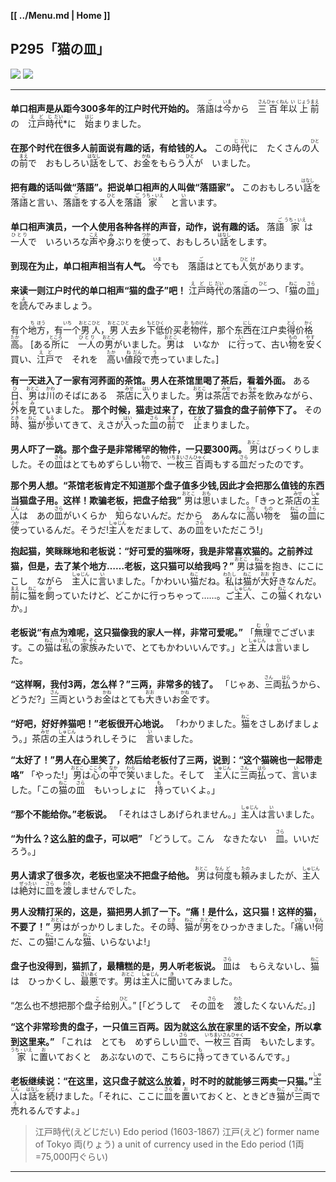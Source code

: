 **[[ ../Menu.md | Home ]]**
## P295「猫の皿」
![](src/rakugo-1.PNG)
![](src/rakugo-2.PNG)

---

**单口相声是从距今300多年的江户时代开始的。**
落<ruby>語<rp>(</rp><rt>ご</rt><rp>)</rp></ruby>は<ruby>今<rp>(</rp><rt>いま</rt><rp>)</rp></ruby>から　<ruby>三<rp>(</rp><rt>さん</rt><rp>)</rp></ruby><ruby>百<rp>(</rp><rt>ひゃく</rt><rp>)</rp></ruby><ruby>年<rp>(</rp><rt>ねん</rt><rp>)</rp></ruby><ruby>以<rp>(</rp><rt>い</rt><rp>)</rp></ruby><ruby>上<rp>(</rp><rt>じょう</rt><rp>)</rp></ruby><ruby>前<rp>(</rp><rt>まえ</rt><rp>)</rp></ruby>の　<ruby>江<rp>(</rp><rt>え</rt><rp>)</rp></ruby><ruby>戸<rp>(</rp><rt>ど</rt><rp>)</rp></ruby><ruby>時<rp>(</rp><rt>じ</rt><rp>)</rp></ruby><ruby>代<rp>(</rp><rt>だい</rt><rp>)</rp></ruby>*に　<ruby>始<rp>(</rp><rt>はじ</rt><rp>)</rp></ruby>まりました。

**在那个时代在很多人前面说有趣的话，有给钱的人。**
この<ruby>時<rp>(</rp><rt>じ</rt><rp>)</rp></ruby><ruby>代<rp>(</rp><rt>だい</rt><rp>)</rp></ruby>に　たくさんの<ruby>人<rp>(</rp><rt>ひと</rt><rp>)</rp></ruby>の<ruby>前<rp>(</rp><rt>まえ</rt><rp>)</rp></ruby>で　おもしろい<ruby>話<rp>(</rp><rt>はなし</rt><rp>)</rp></ruby>をして、お<ruby>金<rp>(</rp><rt>かね</rt><rp>)</rp></ruby>をもらう<ruby>人<rp>(</rp><rt>ひと</rt><rp>)</rp></ruby>が　いました。

**把有趣的话叫做“落語”。把说单口相声的人叫做“落語家”。**
このおもしろい<ruby>話<rp>(</rp><rt>はなし</rt><rp>)</rp></ruby>を落<ruby>語<rp>(</rp><rt>ご</rt><rp>)</rp></ruby>と言い、落<ruby>語<rp>(</rp><rt>ご</rt><rp>)</rp></ruby>をする<ruby>人<rp>(</rp><rt>ひと</rt><rp>)</rp></ruby>を落<ruby>語<rp>(</rp><rt>ご</rt><rp>)</rp></ruby><ruby>家<rp>(</rp><rt>うち・いえ</rt><rp>)</rp></ruby>　と<ruby>言<rp>(</rp><rt>い</rt><rp>)</rp></ruby>います。

**单口相声演员，一个人使用各种各样的声音，动作，说有趣的话。**
落<ruby>語<rp>(</rp><rt>ご</rt><rp>)</rp></ruby><ruby>家<rp>(</rp><rt>うち・いえ</rt><rp>)</rp></ruby>は<ruby>一人<rp>(</rp><rt>ひとり</rt><rp>)</rp></ruby>で　いろいろな<ruby>声<rp>(</rp><rt>こえ</rt><rp>)</rp></ruby>や<ruby>身<rp>(</rp><rt>み</rt><rp>)</rp></ruby>ぶりを<ruby>使<rp>(</rp><rt>つか</rt><rp>)</rp></ruby>って、おもしろい<ruby>話<rp>(</rp><rt>はなし</rt><rp>)</rp></ruby>をします。

**到现在为止，单口相声相当有人气。**
<ruby>今<rp>(</rp><rt>いま</rt><rp>)</rp></ruby>でも　落<ruby>語<rp>(</rp><rt>ご</rt><rp>)</rp></ruby>はとても<ruby>人<rp>(</rp><rt>ひと</rt><rp>)</rp></ruby><ruby>気<rp>(</rp><rt>け</rt><rp>)</rp></ruby>があります。

**来读一则江户时代的单口相声“猫的盘子”吧！**
<ruby>江<rp>(</rp><rt>え</rt><rp>)</rp></ruby><ruby>戸<rp>(</rp><rt>ど</rt><rp>)</rp></ruby><ruby>時<rp>(</rp><rt>じ</rt><rp>)</rp></ruby><ruby>代<rp>(</rp><rt>だい</rt><rp>)</rp></ruby>の落<ruby>語<rp>(</rp><rt>ご</rt><rp>)</rp></ruby>の<ruby>一<rp>(</rp><rt>ひと</rt><rp>)</rp></ruby>つ、「<ruby>猫<rp>(</rp><rt>ねこ</rt><rp>)</rp></ruby>の<ruby>皿<rp>(</rp><rt>さら</rt><rp>)</rp></ruby>」を<ruby>読<rp>(</rp><rt>よ</rt><rp>)</rp></ruby>んでみましょう。

有个<ruby>地<rp>(</rp><rt>ち</rt><rp>)</rp></ruby><ruby>方<rp>(</rp><rt>ほう</rt><rp>)</rp></ruby>，有<ruby>一<rp>(</rp><rt>いち</rt><rp>)</rp></ruby>个<ruby>男<rp>(</rp><rt>おとこ</rt><rp>)</rp></ruby><ruby>人<rp>(</rp><rt>ひと</rt><rp>)</rp></ruby>，<ruby>男<rp>(</rp><rt>おとこ</rt><rp>)</rp></ruby><ruby>人<rp>(</rp><rt>ひと</rt><rp>)</rp></ruby>去乡<ruby>下<rp>(</rp><rt>もと</rt><rp>)</rp></ruby><ruby>低<rp>(</rp><rt>ひく</rt><rp>)</rp></ruby>价买<ruby>老<rp>(</rp><rt>お</rt><rp>)</rp></ruby><ruby>物<rp>(</rp><rt>もの</rt><rp>)</rp></ruby><ruby>件<rp>(</rp><rt>けん</rt><rp>)</rp></ruby>，那个东<ruby>西<rp>(</rp><rt>にし</rt><rp>)</rp></ruby>在江户卖<ruby>得<rp>(</rp><rt>とく</rt><rp>)</rp></ruby>价<ruby>格<rp>(</rp><rt>かく</rt><rp>)</rp></ruby><ruby>高<rp>(</rp><rt>たか</rt><rp>)</rp></ruby>。
[ある<ruby>所<rp>(</rp><rt>ところ</rt><rp>)</rp></ruby>に　<ruby>一人<rp>(</rp><rt>ひとり</rt><rp>)</rp></ruby>の<ruby>男<rp>(</rp><rt>おとこ</rt><rp>)</rp></ruby>がいました。<ruby>男<rp>(</rp><rt>おとこ</rt><rp>)</rp></ruby>は　いなか　に<ruby>行<rp>(</rp><rt>い</rt><rp>)</rp></ruby>って、古い<ruby>物<rp>(</rp><rt>もの</rt><rp>)</rp></ruby>を<ruby>安<rp>(</rp><rt>やす</rt><rp>)</rp></ruby>く買い、<ruby>江<rp>(</rp><rt>え</rt><rp>)</rp></ruby><ruby>戸<rp>(</rp><rt>ど</rt><rp>)</rp></ruby>で　それを　<ruby>高<rp>(</rp><rt>たか</rt><rp>)</rp></ruby>い<ruby>値<rp>(</rp><rt>ね</rt><rp>)</rp></ruby><ruby>段<rp>(</rp><rt>だん</rt><rp>)</rp></ruby>で<ruby>売<rp>(</rp><rt>う</rt><rp>)</rp></ruby>っていました。]

**有一天进入了一家有河荞面的茶馆。男人在茶馆里喝了茶后，看着外面。**
ある<ruby>日<rp>(</rp><rt>ひ</rt><rp>)</rp></ruby>、<ruby>男<rp>(</rp><rt>おとこ</rt><rp>)</rp></ruby>は<ruby>川<rp>(</rp><rt>かわ</rt><rp>)</rp></ruby>のそばにある　茶<ruby>店<rp>(</rp><rt>みせ</rt><rp>)</rp></ruby>に<ruby>入<rp>(</rp><rt>はい</rt><rp>)</rp></ruby>りました。<ruby>男<rp>(</rp><rt>おとこ</rt><rp>)</rp></ruby>は茶<ruby>店<rp>(</rp><rt>みせ</rt><rp>)</rp></ruby>でお<ruby>茶<rp>(</rp><rt>ちゃ</rt><rp>)</rp></ruby>を飲みながら、<ruby>外<rp>(</rp><rt>よそ</rt><rp>)</rp></ruby>を<ruby>見<rp>(</rp><rt>み</rt><rp>)</rp></ruby>ていました。
**那个时候，猫走过来了，在放了猫食的盘子前停下了。**
その<ruby>時<rp>(</rp><rt>とき</rt><rp>)</rp></ruby>、<ruby>猫<rp>(</rp><rt>ねこ</rt><rp>)</rp></ruby>が<ruby>歩<rp>(</rp><rt>ある</rt><rp>)</rp></ruby>いてきて、えさが<ruby>入<rp>(</rp><rt>はい</rt><rp>)</rp></ruby>った<ruby>皿<rp>(</rp><rt>さら</rt><rp>)</rp></ruby>の<ruby>前<rp>(</rp><rt>まえ</rt><rp>)</rp></ruby>で　<ruby>止<rp>(</rp><rt>とど</rt><rp>)</rp></ruby>まりました。

**男人吓了一跳。那个盘子是非常稀罕的物件，一只要300两。**
<ruby>男<rp>(</rp><rt>おとこ</rt><rp>)</rp></ruby>はびっくりしました。その<ruby>皿<rp>(</rp><rt>さら</rt><rp>)</rp></ruby>はとてもめずらしい<ruby>物<rp>(</rp><rt>もの</rt><rp>)</rp></ruby>で、<ruby>一<rp>(</rp><rt>いち</rt><rp>)</rp></ruby><ruby>枚<rp>(</rp><rt>まい</rt><rp>)</rp></ruby><ruby>三<rp>(</rp><rt>さん</rt><rp>)</rp></ruby><ruby>百<rp>(</rp><rt>ひゃく</rt><rp>)</rp></ruby>両もする<ruby>皿<rp>(</rp><rt>さら</rt><rp>)</rp></ruby>だったのです。

**那个男人想。“茶馆老板肯定不知道那个盘子值多少钱,因此才会把那么值钱的东西当猫盘子用。这样！欺骗老板，把盘子给我”**
<ruby>男<rp>(</rp><rt>おとこ</rt><rp>)</rp></ruby>は<ruby>思<rp>(</rp><rt>おも</rt><rp>)</rp></ruby>いました。「きっと茶<ruby>店<rp>(</rp><rt>みせ</rt><rp>)</rp></ruby>の<ruby>主<rp>(</rp><rt>しゅ</rt><rp>)</rp></ruby><ruby>人<rp>(</rp><rt>じん</rt><rp>)</rp></ruby>は　あの<ruby>皿<rp>(</rp><rt>さら</rt><rp>)</rp></ruby>がいくらか　<ruby>知<rp>(</rp><rt>し</rt><rp>)</rp></ruby>らないんだ。だから　あんなに<ruby>高<rp>(</rp><rt>たか</rt><rp>)</rp></ruby>い<ruby>物<rp>(</rp><rt>もの</rt><rp>)</rp></ruby>を　<ruby>猫<rp>(</rp><rt>ねこ</rt><rp>)</rp></ruby>の<ruby>皿<rp>(</rp><rt>さら</rt><rp>)</rp></ruby>に<ruby>使<rp>(</rp><rt>つか</rt><rp>)</rp></ruby>っているんだ。そうだ!<ruby>主<rp>(</rp><rt>しゅ</rt><rp>)</rp></ruby><ruby>人<rp>(</rp><rt>じん</rt><rp>)</rp></ruby>をだまして、あの<ruby>皿<rp>(</rp><rt>さら</rt><rp>)</rp></ruby>をいただこう!」

**抱起猫，笑眯眯地和老板说：“好可爱的猫咪呀，我是非常喜欢猫的。之前养过猫，但是，去了某个地方……老板，这只猫可以给我吗？”**
<ruby>男<rp>(</rp><rt>おとこ</rt><rp>)</rp></ruby>は<ruby>猫<rp>(</rp><rt>ねこ</rt><rp>)</rp></ruby>を抱き、にこにこし　ながら　<ruby>主<rp>(</rp><rt>しゅ</rt><rp>)</rp></ruby><ruby>人<rp>(</rp><rt>じん</rt><rp>)</rp></ruby>に<ruby>言<rp>(</rp><rt>い</rt><rp>)</rp></ruby>いました。「かわいい<ruby>猫<rp>(</rp><rt>ねこ</rt><rp>)</rp></ruby>だね。<ruby>私<rp>(</rp><rt>わたし</rt><rp>)</rp></ruby>は<ruby>猫<rp>(</rp><rt>ねこ</rt><rp>)</rp></ruby>が<ruby>大<rp>(</rp><rt>おお</rt><rp>)</rp></ruby><ruby>好<rp>(</rp><rt>す</rt><rp>)</rp></ruby>きなんだ。<ruby>前<rp>(</rp><rt>まえ</rt><rp>)</rp></ruby>に<ruby>猫<rp>(</rp><rt>ねこ</rt><rp>)</rp></ruby>を<ruby>飼<rp>(</rp><rt>か</rt><rp>)</rp></ruby>っていたけど、どこかに行っちゃって……。ご<ruby>主<rp>(</rp><rt>しゅ</rt><rp>)</rp></ruby><ruby>人<rp>(</rp><rt>じん</rt><rp>)</rp></ruby>、この<ruby>猫<rp>(</rp><rt>ねこ</rt><rp>)</rp></ruby>くれないか。」

**老板说“有点为难呢，这只猫像我的家人一样，非常可爱呢。”**
「<ruby>無<rp>(</rp><rt>む</rt><rp>)</rp></ruby><ruby>理<rp>(</rp><rt>り</rt><rp>)</rp></ruby>でございます。この<ruby>猫<rp>(</rp><rt>ねこ</rt><rp>)</rp></ruby>は<ruby>私<rp>(</rp><rt>わたし</rt><rp>)</rp></ruby>の<ruby>家<rp>(</rp><rt>か</rt><rp>)</rp></ruby><ruby>族<rp>(</rp><rt>ぞく</rt><rp>)</rp></ruby>みたいで、とてもかわいいんです。」と<ruby>主<rp>(</rp><rt>しゅ</rt><rp>)</rp></ruby><ruby>人<rp>(</rp><rt>じん</rt><rp>)</rp></ruby>は<ruby>言<rp>(</rp><rt>い</rt><rp>)</rp></ruby>いました。

**“这样啊，我付3两，怎么样？”三两，非常多的钱了。**
「じゃあ、<ruby>三<rp>(</rp><rt>さん</rt><rp>)</rp></ruby>両<ruby>払<rp>(</rp><rt>はら</rt><rp>)</rp></ruby>うから、どうだ?」<ruby>三<rp>(</rp><rt>さん</rt><rp>)</rp></ruby>両というお<ruby>金<rp>(</rp><rt>かね</rt><rp>)</rp></ruby>はとても<ruby>大<rp>(</rp><rt>おお</rt><rp>)</rp></ruby>きいお<ruby>金<rp>(</rp><rt>かね</rt><rp>)</rp></ruby>です。

**“好吧，好好养猫吧！”老板很开心地说。**
「わかりました。<ruby>猫<rp>(</rp><rt>ねこ</rt><rp>)</rp></ruby>をさしあげましょう。」茶<ruby>店<rp>(</rp><rt>みせ</rt><rp>)</rp></ruby>の<ruby>主<rp>(</rp><rt>しゅ</rt><rp>)</rp></ruby><ruby>人<rp>(</rp><rt>じん</rt><rp>)</rp></ruby>はうれしそうに　<ruby>言<rp>(</rp><rt>い</rt><rp>)</rp></ruby>いました。

**“太好了！”男人在心里笑了，然后给老板付了三两，说到：“这个猫碗也一起带走咯”**
「やった!」<ruby>男<rp>(</rp><rt>おとこ</rt><rp>)</rp></ruby>は<ruby>心<rp>(</rp><rt>こころ</rt><rp>)</rp></ruby>の<ruby>中<rp>(</rp><rt>なか</rt><rp>)</rp></ruby>で<ruby>笑<rp>(</rp><rt>わら</rt><rp>)</rp></ruby>いました。そして　<ruby>主<rp>(</rp><rt>しゅ</rt><rp>)</rp></ruby><ruby>人<rp>(</rp><rt>じん</rt><rp>)</rp></ruby>に<ruby>三<rp>(</rp><rt>さん</rt><rp>)</rp></ruby>両<ruby>払<rp>(</rp><rt>はら</rt><rp>)</rp></ruby>って、<ruby>言<rp>(</rp><rt>い</rt><rp>)</rp></ruby>いました。「この<ruby>猫<rp>(</rp><rt>ねこ</rt><rp>)</rp></ruby>の<ruby>皿<rp>(</rp><rt>さら</rt><rp>)</rp></ruby>　もいっしょに　<ruby>持<rp>(</rp><rt>も</rt><rp>)</rp></ruby>っていくよ。」

**“那个不能给你。”老板说。**
「それはさしあげられません。」<ruby>主<rp>(</rp><rt>しゅ</rt><rp>)</rp></ruby><ruby>人<rp>(</rp><rt>じん</rt><rp>)</rp></ruby>は<ruby>言<rp>(</rp><rt>い</rt><rp>)</rp></ruby>いました。

**“为什么？这么脏的盘子，可以吧”**
「どうして。こん　なきたない　<ruby>皿<rp>(</rp><rt>さら</rt><rp>)</rp></ruby>。いいだろう。」

**男人请求了很多次，老板也坚决不把盘子给他。**
<ruby>男<rp>(</rp><rt>おとこ</rt><rp>)</rp></ruby>は<ruby>何<rp>(</rp><rt>なん</rt><rp>)</rp></ruby><ruby>度<rp>(</rp><rt>ど</rt><rp>)</rp></ruby>も<ruby>頼<rp>(</rp><rt>たの</rt><rp>)</rp></ruby>みましたが、<ruby>主<rp>(</rp><rt>しゅ</rt><rp>)</rp></ruby><ruby>人<rp>(</rp><rt>じん</rt><rp>)</rp></ruby>は<ruby>絶<rp>(</rp><rt>ぜっ</rt><rp>)</rp></ruby><ruby>対<rp>(</rp><rt>たい</rt><rp>)</rp></ruby>に<ruby>皿<rp>(</rp><rt>さら</rt><rp>)</rp></ruby>を<ruby>渡<rp>(</rp><rt>わた</rt><rp>)</rp></ruby>しませんでした。

**男人没精打采的，这是，猫把男人抓了一下。“痛！是什么，这只猫！这样的猫，不要了！”**
<ruby>男<rp>(</rp><rt>おとこ</rt><rp>)</rp></ruby>はがっかりしました。その<ruby>時<rp>(</rp><rt>とき</rt><rp>)</rp></ruby>、<ruby>猫<rp>(</rp><rt>ねこ</rt><rp>)</rp></ruby>が<ruby>男<rp>(</rp><rt>おとこ</rt><rp>)</rp></ruby>をひっかきました。「<ruby>痛<rp>(</rp><rt>いた</rt><rp>)</rp></ruby>い!<ruby>何<rp>(</rp><rt>なん</rt><rp>)</rp></ruby>だ、この<ruby>猫<rp>(</rp><rt>ねこ</rt><rp>)</rp></ruby>!こんな<ruby>猫<rp>(</rp><rt>ねこ</rt><rp>)</rp></ruby>、いらないよ!」

**盘子也没得到，猫抓了，最糟糕的是，男人听老板说。**
<ruby>皿<rp>(</rp><rt>さら</rt><rp>)</rp></ruby>は　もらえないし、<ruby>猫<rp>(</rp><rt>ねこ</rt><rp>)</rp></ruby>は　ひっかくし、<ruby>最<rp>(</rp><rt>さい</rt><rp>)</rp></ruby><ruby>悪<rp>(</rp><rt>あく</rt><rp>)</rp></ruby>です。<ruby>男<rp>(</rp><rt>おとこ</rt><rp>)</rp></ruby>は<ruby>主<rp>(</rp><rt>しゅ</rt><rp>)</rp></ruby><ruby>人<rp>(</rp><rt>じん</rt><rp>)</rp></ruby>に<ruby>聞<rp>(</rp><rt>き</rt><rp>)</rp></ruby>いてみました。

“怎么也不想把那个盘<ruby>子<rp>(</rp><rt>こ</rt><rp>)</rp></ruby>给别<ruby>人<rp>(</rp><rt>ひと</rt><rp>)</rp></ruby>。”
[「どうして　その<ruby>皿<rp>(</rp><rt>さら</rt><rp>)</rp></ruby>を　<ruby>渡<rp>(</rp><rt>わた</rt><rp>)</rp></ruby>したくないんだ。」]

**“这个非常珍贵的盘子，一只值三百两。因为就这么放在家里的话不安全，所以拿到这里来。”**
「これは　とても　めずらしい<ruby>皿<rp>(</rp><rt>さら</rt><rp>)</rp></ruby>で、<ruby>一<rp>(</rp><rt>いち</rt><rp>)</rp></ruby><ruby>枚<rp>(</rp><rt>まい</rt><rp>)</rp></ruby><ruby>三<rp>(</rp><rt>さん</rt><rp>)</rp></ruby><ruby>百<rp>(</rp><rt>ひゃく</rt><rp>)</rp></ruby>両　もいたします。<ruby>家<rp>(</rp><rt>うち・いえ</rt><rp>)</rp></ruby>に<ruby>置<rp>(</rp><rt>お</rt><rp>)</rp></ruby>いておくと　あぶないので、こちらに<ruby>持<rp>(</rp><rt>も</rt><rp>)</rp></ruby>ってきているんです。」

**老板继续说：“在这里，这只盘子就这么放着，时不时的就能够三两卖一只猫。”**
<ruby>主<rp>(</rp><rt>しゅ</rt><rp>)</rp></ruby><ruby>人<rp>(</rp><rt>じん</rt><rp>)</rp></ruby>は<ruby>話<rp>(</rp><rt>はなし</rt><rp>)</rp></ruby>を<ruby>続<rp>(</rp><rt>つづ</rt><rp>)</rp></ruby>けました。「それに、ここに<ruby>皿<rp>(</rp><rt>さら</rt><rp>)</rp></ruby>を<ruby>置<rp>(</rp><rt>お</rt><rp>)</rp></ruby>いておくと、ときどき<ruby>猫<rp>(</rp><rt>ねこ</rt><rp>)</rp></ruby>が<ruby>三<rp>(</rp><rt>さん</rt><rp>)</rp></ruby>両で<ruby>売<rp>(</rp><rt>う</rt><rp>)</rp></ruby>れるんですよ。」


>江戸時代(えどじだい) Edo period (1603-1867)
>江戸(えど) former name of Tokyo
>両(りょう) a unit of currency used in the Edo period (1両=75,000円ぐらい)

---
